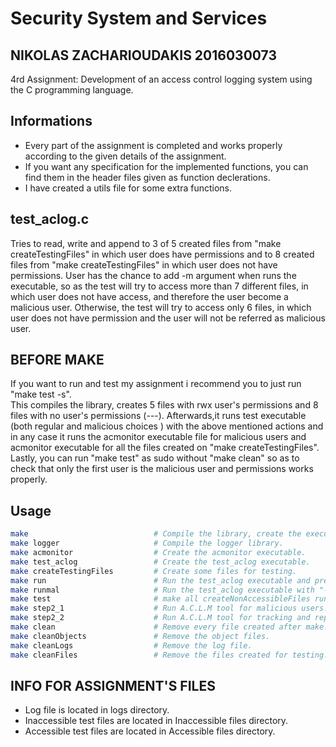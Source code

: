 # Security System and Services

## NIKOLAS ZACHARIOUDAKIS 2016030073

4rd Assignment: Development of an access control logging system using the C programming language.

## Informations

* Every part of the assignment is completed and works properly according to the given details of the assignment.
* If you want any specification for the implemented functions, you can find them in the header files given as function declerations.
* I have created a utils file for some extra functions.

## test_aclog.c

Tries to read, write and append to 3 of 5 created files from "make createTestingFiles" in which user does have permissions and to 8 created files from "make createTestingFiles" in which user does not have permissions. User has the chance to add -m argument when runs the executable, so as the test will try to access more than 7 different files, in which user does not have access, and therefore the user become a malicious user. Otherwise, the test will try to access only 6 files, in which user does not have permission and the user will not be referred as malicious user.

## BEFORE MAKE

If you want to run and test my assignment i recommend you to just run "make test -s".  
This compiles the library, creates 5 files with rwx user's permissions and 8 files with no user's permissions (---). Afterwards,it runs test executable (both regular and malicious choices ) with the above mentioned actions and in any case it runs the acmonitor executable file for malicious users and acmonitor executable for all the files created on "make createTestingFiles". Lastly, you can run "make test" as sudo without "make clean" so as to check that only the first user is the malicious user and permissions works properly.

## Usage

```bash
make                            # Compile the library, create the executables and "touch" testing files.
make logger                     # Compile the logger library.
make acmonitor                  # Create the acmonitor executable.
make test_aclog                 # Create the test_aclog executable.
make createTestingFiles         # Create some files for testing.
make run                        # Run the test_aclog executable and preload logger library
make runmal                     # Run the test_aclog executable with "-m" and preload logger library
make test                       # make all createNonAccessibleFiles run step2_1 step2_2 runmal step2_1 step2_2
make step2_1                    # Run A.C.L.M tool for malicious users.
make step2_2                    # Run A.C.L.M tool for tracking and reporting users for all the files cerated.
make clean                      # Remove every file created after make.
make cleanObjects               # Remove the object files.
make cleanLogs                  # Remove the log file.
make cleanFiles                 # Remove the files created for testing.
```

## INFO FOR ASSIGNMENT'S FILES

* Log file is located in logs directory.
* Inaccessible test files are located in Inaccessible files directory.
* Accessible test files are located in Accessible files directory.
